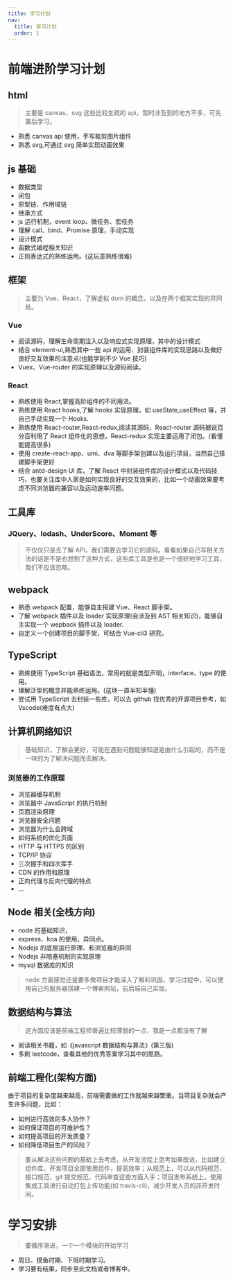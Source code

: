 ```yaml
---
title: 学习计划
nav:
  title: 学习计划
  order: 1
---
```


# 前端进阶学习计划

## html

> 主要是 canvas、svg 这些比较生疏的 api，暂时涉及到的地方不多，可先置后学习。

- 熟悉 canvas api 使用，手写裁剪图片组件
- 熟悉 svg,可通过 svg 简单实现动画效果

## js 基础

- 数据类型
- 闭包
- 原型链、作用域链
- 继承方式
- js 运行机制，event loop、微任务、宏任务
- 理解 call、bind、Promise 原理，手动实现
- 设计模式
- 函数式编程相关知识
- 正则表达式的熟练运用。(这玩意熟练很难)

## 框架

> 主要为 Vue、React，了解虚拟 dom 的概念，以及在两个框架实现的异同处。

### Vue

- 阅读源码，理解生命周期注入以及响应式实现原理，其中的设计模式
- 结合 element-ui,熟悉其中一些 api 的运用、封装组件库的实现思路以及做好良好交互效果的注意点(也能学到不少 Vue 技巧)
- Vuex、Vue-router 的实现原理以及源码阅读。

### React

- 熟练使用 React,掌握高阶组件的不同用法。
- 熟练使用 React hooks,了解 hooks 实现原理，如 useState,useEffect 等，并自己手动实现一个 Hooks.
- 熟练使用 React-router,React-redux,阅读其源码，React-router 源码据说百分百利用了 React 组件化的思想，React-redux 实现主要运用了闭包。(看懂能提高很多)
- 使用 create-react-app、umi、dva 等脚手架创建以及运行项目，当然自己搭建脚手架更好
- 结合 antd-design UI 库，了解 React 中封装组件库的设计模式以及代码技巧，也要关注库中人家是如何实现良好的交互效果的，比如一个动画效果要考虑不同浏览器的兼容以及运动速率问题。

## 工具库

### JQuery、lodash、UnderScore、Moment 等

> 不仅仅只是去了解 API，我们需要去学习它的源码。看看如果自己写相关方法的话是不是也想到了这种方式，这些库工具是也是一个很好地学习工具，我们不应该忽略。

## webpack

- 熟悉 webpack 配置，能够自主搭建 Vue、React 脚手架。
- 了解 webpack 插件以及 loader 实现原理(会涉及到 AST 相关知识)，能够自主实现一个 wepback 插件以及 loader.
- 自定义一个创建项目的脚手架，可结合 Vue-cli3 研究。

## TypeScript

- 熟练使用 TypeScript 基础语法，常用的就是类型声明，interface、type 的使用。
- 理解泛型的概念并能熟练运用。(这块一直半知半懂)
- 尝试用 TypeScript 去封装一些库，可以去 github 找优秀的开源项目参考，如 Vscode(难度有点大)

## 计算机网络知识

> 基础知识，了解会更好，可能在遇到问题能够知道是由什么引起的，而不是一味的为了解决问题而去解决。

### 浏览器的工作原理

- 浏览器缓存机制
- 浏览器中 JavaScript 的执行机制
- 页面渲染原理
- 浏览器安全问题
- 浏览器为什么会跨域
- 如何系统的优化页面
- HTTP 与 HTTPS 的区别
- TCP/IP 协议
- 三次握手和四次挥手
- CDN 的作用和原理
- 正向代理与反向代理的特点
- ...

## Node 相关(全栈方向)

- node 的基础知识，
- express、koa 的使用，异同点。
- Nodejs 的底层运行原理、和浏览器的异同
- Nodejs 非阻塞机制的实现原理
- mysql 数据库的知识

> node 方面感觉还是要多做项目才能深入了解和巩固，学习过程中，可以使用自己的服务器搭建一个博客网站，前后端自己实现。

## 数据结构与算法

> 这方面应该是前端工程师普遍比较薄弱的一点，我是一点都没有了解

- 阅读相关书籍，如《javascript 数据结构与算法》(第三版)
- 多刷 leetcode，查看其他的优秀答案学习其中的思路。

## 前端工程化(架构方面)

由于项目的复杂度越来越高，前端需要做的工作就越来越繁重。当项目复杂就会产生许多问题，比如：

- 如何进行高效的多人协作？
- 如何保证项目的可维护性？
- 如何提高项目的开发质量？
- 如何降低项目生产的风险？

> 要从解决这些问题的基础上去考虑，从开发流程上思考如果改进，比如建立组件库，开发项目全部使用组件，提高效率；从规范上，可以从代码规范、接口规范、git 提交规范、代码审查这些方面入手；项目发布系统上，使用集成工具进行自动打包上传功能(如 travis-cli)，减少开发人员的非开发时间。

# 学习安排

> 要循序渐进，一个一个模块的开始学习

- 周日、摸鱼时期、下班时期学习。
- 学习要有结果，同步至此文档或者博客中。
